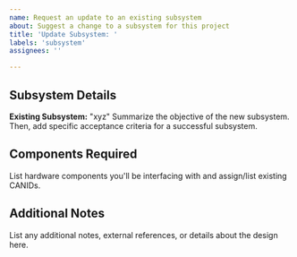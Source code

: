 ```yaml
---
name: Request an update to an existing subsystem
about: Suggest a change to a subsystem for this project
title: 'Update Subsystem: '
labels: 'subsystem'
assignees: ''

---
```


## Subsystem Details
**Existing Subsystem:** "xyz"
Summarize the objective of the new subsystem. Then, add specific acceptance criteria for a successful subsystem. 

## Components Required
List hardware components you'll be interfacing with and assign/list existing CANIDs. 

## Additional Notes
List any additional notes, external references, or details about the design here.